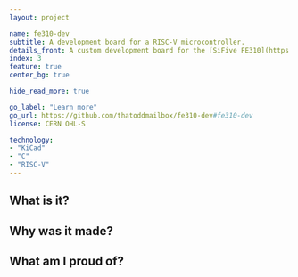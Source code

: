 ```yaml
---
layout: project

name: fe310-dev
subtitle: A development board for a RISC-V microcontroller.
details_front: A custom development board for the [SiFive FE310](https://old-www.sifive.com/products/freedom-e310/){:target="_blank"}{:rel="noopener noreferrer"}, a [RISC-V](https://en.wikipedia.org/wiki/RISC-V){:target="_blank"}{:rel="noopener noreferrer"} microcontroller. Required soldering a QFN chip with 0.4 mm pitch, using a stencil, solder paste, and hot air rework station!
index: 3
feature: true
center_bg: true

hide_read_more: true

go_label: "Learn more"
go_url: https://github.com/thatoddmailbox/fe310-dev#fe310-dev
license: CERN OHL-S

technology:
- "KiCad"
- "C"
- "RISC-V"
---
```

## What is it?

## Why was it made?

## What am I proud of?
